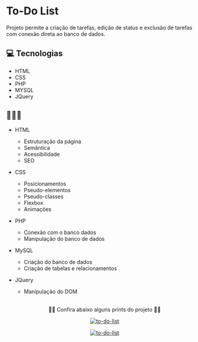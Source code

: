 # To-Do List

Projeto permite a criação de tarefas, edição de status e exclusão de tarefas com conexão direta ao banco de dados.

## 💻 Tecnologias
- HTML
- CSS
- PHP
- MYSQL
- JQuery

## 👨🏼‍💻
- HTML
    - Estruturação da página 
    - Semântica
    - Acessibilidade
    - SEO
- CSS
    - Posicionamentos
    - Pseudo-elementos
    - Pseudo-classes
    - Flexbox
    - Animações 

- PHP
    - Conexão com o banco dados
    - Manipulação do banco de dados

- MySQL
    - Criação do banco de dados
    - Criação de tabelas e relacionamentos
  
- JQuery
    - Manipulação do DOM
 
    </br>
    
    <p align="center">
   📝📝 Confira abaixo alguns prints do projeto 📝📝
    </p>
    
    <p align="center">
    <a href="https://ibb.co/z8MqXqv"><img src="https://i.ibb.co/FsrR5RT/todo01.jpg" alt="to-do-list" border="0"></a>
    </p>
    <p align="center">
    <a href="https://ibb.co/NTLJydq"><img src="https://i.ibb.co/y48ZQcC/todo02.jpg" alt="to-do-list" border="0"></a>
    </p>
